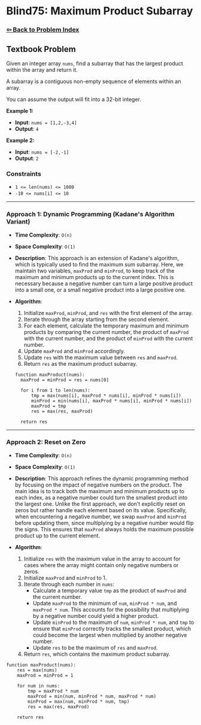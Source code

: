 # Blind75: Maximum Product Subarray

### [⇦ Back to Problem Index](../../index.md)

## Textbook Problem

Given an integer array `nums`, find a subarray that has the largest product within the array and return it.

A subarray is a contiguous non-empty sequence of elements within an array.

You can assume the output will fit into a 32-bit integer.

**Example 1:**

- **Input**: `nums = [1,2,-3,4]`
- **Output**: `4`

**Example 2:**

- **Input**: `nums = [-2,-1]`
- **Output**: `2`

### Constraints

- `1 <= len(nums) <= 1000`
- `-10 <= nums[i] <= 10`

---

### Approach 1: Dynamic Programming (Kadane's Algorithm Variant)

- **Time Complexity**: `O(n)`
- **Space Complexity**: `O(1)`
- **Description**: This approach is an extension of Kadane's algorithm, which is typically used to find the maximum sum subarray. Here, we maintain two variables, `maxProd` and `minProd`, to keep track of the maximum and minimum products up to the current index. This is necessary because a negative number can turn a large positive product into a small one, or a small negative product into a large positive one.
- **Algorithm**:

  1. Initialize `maxProd`, `minProd`, and `res` with the first element of the array.
  2. Iterate through the array starting from the second element.
  3. For each element, calculate the temporary maximum and minimum products by comparing the current number, the product of `maxProd` with the current number, and the product of `minProd` with the current number.
  4. Update `maxProd` and `minProd` accordingly.
  5. Update `res` with the maximum value between `res` and `maxProd`.
  6. Return `res` as the maximum product subarray.

  ```pseudo
  function maxProduct(nums):
    maxProd = minProd = res = nums[0]

    for i from 1 to len(nums):
        tmp = max(nums[i], maxProd * nums[i], minProd * nums[i])
        minProd = min(nums[i], maxProd * nums[i], minProd * nums[i])
        maxProd = tmp
        res = max(res, maxProd)

    return res
  ```

---

### Approach 2: Reset on Zero

- **Time Complexity**: `O(n)`
- **Space Complexity**: `O(1)`
- **Description**: This approach refines the dynamic programming method by focusing on the impact of negative numbers on the product. The main idea is to track both the maximum and minimum products up to each index, as a negative number could turn the smallest product into the largest one. Unlike the first approach, we don't explicitly reset on zeros but rather handle each element based on its value. Specifically, when encountering a negative number, we swap `maxProd` and `minProd` before updating them, since multiplying by a negative number would flip the signs. This ensures that `maxProd` always holds the maximum possible product up to the current element.
- **Algorithm**:

  1. Initialize `res` with the maximum value in the array to account for cases where the array might contain only negative numbers or zeros.
  2. Initialize `maxProd` and `minProd` to 1.
  3. Iterate through each number in `nums`:
     - Calculate a temporary value `tmp` as the product of `maxProd` and the current number.
     - Update `maxProd` to the minimum of `num`, `minProd * num`, and `maxProd * num`. This accounts for the possibility that multiplying by a negative number could yield a higher product.
     - Update `minProd` to the maximum of `num`, `minProd * num`, and `tmp` to ensure that `minProd` correctly tracks the smallest product, which could become the largest when multiplied by another negative number.
     - Update `res` to be the maximum of `res` and `maxProd`.
  4. Return `res`, which contains the maximum product subarray.

```pseudo
function maxProduct(nums):
    res = max(nums)
    maxProd = minProd = 1

    for num in nums:
        tmp = maxProd * num
        maxProd = min(num, minProd * num, maxProd * num)
        minProd = max(num, minProd * num, tmp)
        res = max(res, maxProd)

    return res
```
